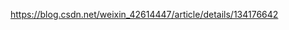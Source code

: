 <!--
 * @Author: lg
 * @Date: 2024-01-29 09:51:53
 * @LastEditors: lg
 * @LastEditTime: 2024-01-29 09:51:58
 * @Description: 
 * @FilePath: \lg-docs\study.md
-->
https://blog.csdn.net/weixin_42614447/article/details/134176642